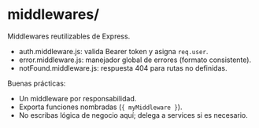 # middlewares/
Middlewares reutilizables de Express.

- auth.middleware.js: valida Bearer token y asigna `req.user`.
- error.middleware.js: manejador global de errores (formato consistente).
- notFound.middleware.js: respuesta 404 para rutas no definidas.

Buenas prácticas:
- Un middleware por responsabilidad.
- Exporta funciones nombradas (`{ myMiddleware }`).
- No escribas lógica de negocio aquí; delega a services si es necesario.
